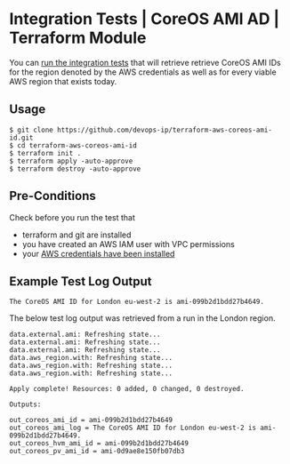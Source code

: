 
# Integration Tests | CoreOS AMI AD | Terraform Module

You can [run the integration tests](coreos.ami.id-test.tf) that will retrieve retrieve CoreOS AMI IDs for the region denoted by the AWS credentials as well as for every viable AWS region that exists today.

## Usage

    $ git clone https://github.com/devops-ip/terraform-aws-coreos-ami-id.git
    $ cd terraform-aws-coreos-ami-id
    $ terraform init .
    $ terraform apply -auto-approve
    $ terraform destroy -auto-approve

## Pre-Conditions

Check before you run the test that

- terraform and git are installed
- you have created an AWS IAM user with VPC permissions
- your [AWS credentials have been installed](https://docs.aws.amazon.com/sdk-for-java/v1/developer-guide/setup-credentials.html)

## Example Test Log Output

    The CoreOS AMI ID for London eu-west-2 is ami-099b2d1bdd27b4649.

The below test log output was retrieved from a run in the London region.

    data.external.ami: Refreshing state...
    data.external.ami: Refreshing state...
    data.external.ami: Refreshing state...
    data.aws_region.with: Refreshing state...
    data.aws_region.with: Refreshing state...
    data.aws_region.with: Refreshing state...

    Apply complete! Resources: 0 added, 0 changed, 0 destroyed.

    Outputs:

    out_coreos_ami_id = ami-099b2d1bdd27b4649
    out_coreos_ami_log = The CoreOS AMI ID for London eu-west-2 is ami-099b2d1bdd27b4649.
    out_coreos_hvm_ami_id = ami-099b2d1bdd27b4649
    out_coreos_pv_ami_id = ami-0d9ae8e150fb07db3
